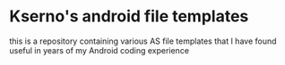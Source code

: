 # Kserno's android file templates

this is a repository containing various AS file templates that I have found useful in years of my Android coding experience

